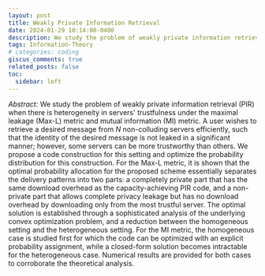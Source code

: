 ```yaml
---
layout: post
title: Weakly Private Information Retrieval
date: 2024-01-29 10:14:00-0400
description: We study the problem of weakly private information retrieval (PIR) when there is heterogeneity in servers’ trustfulness under the maximal leakage (Max-L) metric and mutual information (MI) metric.
tags: Information-Theory
# categories: coding
giscus_comments: true
related_posts: false
toc:
  sidebar: left
---
```


_Abstract:_ We study the problem of weakly private information retrieval (PIR) when there is heterogeneity in servers' trustfulness under the maximal leakage (Max-L) metric and mutual information (MI) metric. A user wishes to retrieve a desired message from $N$ non-colluding servers efficiently, such that the identity of the desired message is not leaked in a significant manner; however, some servers can be more trustworthy than others. We propose a code construction for this setting and optimize the probability distribution for this construction. For the Max-L metric, it is shown that the optimal probability allocation for the proposed scheme essentially separates the delivery patterns into two parts: a completely private part that has the same download overhead as the capacity-achieving PIR code, and a non-private part that allows complete privacy leakage but has no download overhead by downloading only from the most trustful server. The optimal solution is established through a sophisticated analysis of the underlying convex optimization problem, and a reduction between the homogeneous setting and the heterogeneous setting. For the MI metric, the homogeneous case is studied first for which the code can be optimized with an explicit probability assignment, while a closed-form solution becomes intractable for the heterogeneous case. Numerical results are provided for both cases to corroborate the theoretical analysis.